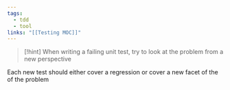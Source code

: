 ```yaml
---
tags:
  - tdd
  - tool
links: "[[Testing MOC]]"
---
```

> [!hint] When writing a failing unit test, try to look at the problem from a new perspective

Each new test should either cover a regression or cover a new facet of the of the problem